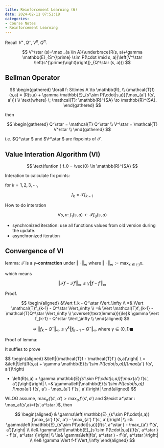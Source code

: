 ```yaml
---
title: Reinforcement Learning (6)
date: 2024-02-11 07:51:18
categories:
- Course Notes
- Reinforcement Learning
---
```


Recall $V^\star , Q^\star , V^\pi, Q^\pi$.

$$
V^\star (s)=\max _{a \in A}(\underbrace{R(s, a)+\gamma \mathbb{E}_{S^{\prime} \sim P(\cdot \mid s, a)}\left[V^\star \left(s^{\prime}\right)\right]}_{Q^\star (s, a)})
$$

## Bellman Operator

$$
\begin{gathered}
\forall f: S\times A \to \mathbb{R}, \\
(\mathcal{T}f) (s,a) = (R(s,a) + \gamma \mathbb{E}_{s'\sim P(\cdot|s,a)}[\max_{a'} f(s', a')]) \\
\text{where} \; \mathcal{T}: \mathbb{R}^{SA} \to \mathbb{R}^{SA}.
\end{gathered}
$$

then

$$
\begin{gathered}
Q^\star  = \mathcal{T} Q^\star  \\
V^\star  = \mathcal{T} V^\star  \\
\end{gathered}
$$

i.e. $Q^\star $ and $V^\star $ are fixpoints of $\mathcal{T}$.

## Value Interation Algorithm (VI)

$$
\text{funtion } f_0 = \vec{0} \in \mathbb{R}^{SA} 
$$

Interation to calculate fix points:

for $k = 1,2,3, \cdots$,

$$
f_k = \mathcal{T} f_{k-1}
$$

How to do interation

$$
\forall s,a: \; f_1(s,a) \leftarrow \mathcal{T} f_0(s,a)
$$

- synchronized iteration: use all functions values from old version during the update.
- asynchronized iteration

## Convergence of VI

lemma: $\mathcal{T}$ is a $\gamma$**-contraction** under $\Vert \cdot\Vert _{\infty}$ where $\Vert \cdot\Vert _{\infty} := \max_{x\in (\cdot)}x$.

which means 

$$
\Vert \mathcal{T}f-\mathcal{T}f'\Vert _{\infty}\leq\gamma\Vert f-f'\Vert _{\infty}
$$

Proof.

$$
\begin{aligned}
&\Vert f_k - Q^\star  \Vert_\infty  \\
=& \Vert \mathcal{T}f_{k-1} - Q^\star \Vert_\infty \\
=& \Vert \mathcal{T}f_{k-1} - \mathcal{T}Q^\star \Vert_\infty \\
\overset{\text{lemma}}{\le}& \gamma \Vert f_{k-1} - Q^\star \Vert_\infty \\
\end{aligned}
$$

$$
\Rightarrow \Vert f_k-Q^\star \Vert_\infty \le \gamma^k \Vert f_{k-1} -Q^\star \Vert_\infty \; \text{where}\; \gamma \in (0,1) \blacksquare
$$

Proof of lemma:

It suffies to prove 

$$
\begin{aligned}
&\left|(\mathcal{T}f - \mathcal{T}f') (s,a)\right| \\
= &\left|\left(R(s,a) + \gamma \mathbb{E}_{s'\sim P(\cdot|s,a)}[\max_{a'} f(s', a')]\right)
- \left(R(s,a) + \gamma \mathbb{E}_{s'\sim P(\cdot|s,a)}[\max_{a'} f(s', a')]\right)\right| \\
=& \gamma\left|\mathbb{E}_{s'\sim P(\cdot|s,a)}[\max_{a'} f(s', a') - \max_{a'} f'(s', a')]\right|
\end{aligned}
$$

$\text{WLOG}$ assume, $\max_{a'} f(s', a') > \max_{a'} f'(s', a')$ and $\exist a^\star : \max_af(s',a)=f(s',a^\star )$, then

$$
\begin{aligned}
& \gamma\left|\mathbb{E}_{s'\sim P(\cdot|s,a)}[\max_{a'} f(s', a') - \max_{a'} f'(s', a')]\right| \\
=& \gamma\left|\mathbb{E}_{s'\sim P(\cdot|s,a)}[f(s', a^\star ) - \max_{a'} f'(s', a')]\right| \\
\le& \gamma\left|\mathbb{E}_{s'\sim P(\cdot|s,a)}[f(s', a^\star ) - f'(s', a^\star )]\right| \\
\le& \gamma\left|f(s', a^\star ) - f'(s', a^\star )\right| \\
\le& \gamma \Vert f-f'\Vert_\infty
\end{aligned}
$$
